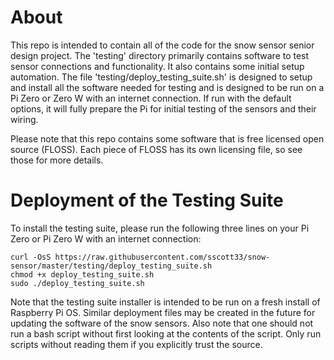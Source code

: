 # About
This repo is intended to contain all of the code for the snow sensor senior
design project. The 'testing' directory primarily contains software to test
sensor connections and functionality. It also contains some initial setup
automation. The file 'testing/deploy_testing_suite.sh' is designed to setup and
install all the software needed for testing and is designed to be run on a Pi
Zero or Zero W with an internet connection. If run with the default options, it
will fully prepare the Pi for initial testing of the sensors and their wiring.

Please note that this repo contains some software that is free licensed open
source (FLOSS). Each piece of FLOSS has its own licensing file, so see those
for more details.

# Deployment of the Testing Suite
To install the testing suite, please run the following three lines on your Pi
Zero or Pi Zero W with an internet connection:
```
curl -OsS https://raw.githubusercontent.com/sscott33/snow-sensor/master/testing/deploy_testing_suite.sh
chmod +x deploy_testing_suite.sh
sudo ./deploy_testing_suite.sh
```
Note that the testing suite installer is intended to be run on a fresh install
of Raspberry Pi OS. Similar deployment files may be created in the future for
updating the software of the snow sensors. Also note that one should not run a
bash script without first looking at the contents of the script. Only run
scripts without reading them if you explicitly trust the source.
